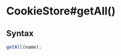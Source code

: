 # CookieStore#getAll()


<!-- examples -->
<!-- examples -->

## Syntax

```js
getAll(name);
```

<!-- parameters -->
<!-- parameters -->

<!-- return -->
<!-- return -->
